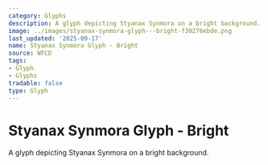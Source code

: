 ```yaml
---
category: Glyphs
description: A glyph depicting Styanax Synmora on a bright background.
image: ../images/styanax-synmora-glyph---bright-f30276ebde.png
last_updated: '2025-09-17'
name: Styanax Synmora Glyph - Bright
source: WFCD
tags:
- Glyph
- Glyphs
tradable: false
type: Glyph
---
```


# Styanax Synmora Glyph - Bright

A glyph depicting Styanax Synmora on a bright background.

